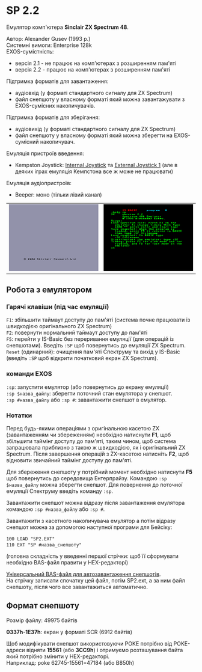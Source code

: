 # SP 2.2

Емулятор комп'ютера **Sinclair ZX Spectrum 48**.

Автор: Alexander Gusev (1993 р.)  
Системні вимоги: Enterprise 128k  
EXOS-сумістність:
 - версія 2.1 - не працює на комп'ютерах з розширенням пам'яті
 - версія 2.2 - працює на комп'ютерах з розширенням пам'яті

Підтримка форматів для завантаження:
 - аудіовхід (у форматі стандартного сигналу для ZX Spectrum) 
 - файл снепшоту у власному форматі який можна завантажувати з EXOS-сумісних накопичувачів.

Підтримка форматів для зберігання:
 - аудіовихід (у форматі стандартного сигналу для ZX Spectrum) 
 - файл снепшоту у власному форматі який можна зберегти на EXOS-сумісний накопичувач.

Емуляція пристроїв введення:

 - Kempston Joystick: [Internal Joystick](../sf-games/controllers.md) та [External Joystick 1](../sf-games/controllers.md) (але в деяких іграх емуляція Кемпстона все ж може не працювати)

Емуляція аудіопристроїв:

- Beeper: моно (тільки лівий канал)


|                                                    |                                                |
| -------------------------------------------------- | ---------------------------------------------- |
| ![екран емуляції SP2](screenshots/scrn_sp2_01.png) | ![екран допомоги](screenshots/scrn_sp2_02.png) |


## Робота з емулятором

### Гарячі клавіши (під час емуляції)

`F1`: збільшити таймаут доступу до пам'яті (система почне працювати із швидкодією оригінального ZX Spectrum)  
`F2`: повернути нормальний таймаут доступу до пам'яті  
`F5`: перейти у IS-Basic без переривання емуляції (для операцій із снепшотами). Введіть `:SP` щоб повернутись до емуляції ZX Spectrum.  
`Reset` (одинарний): очищення пам'яті Спектруму та вихід у IS-Basic (введіть `:SP` щоб відкрити початковий екран ZX Spectrum).

### команди EXOS

`:sp`: запустити емулятор (або повернутись до екрану емуляції)  
`:sp $назва_файлу`: зберегти поточний стан емулятора у снепшот.  
`:sp #назва_файлу` або `:sp #`: завантажити снепшот в емулятор.  

### Нотатки

Перед будь-якими операціями з оригінальною касетою ZX (завантаженням чи збереженням) необхідно натиснути **F1**, щоб збільшити таймінг доступу до пам'яті, таким чином, щоб система запрацювала приблизно з такою ж швидкодією, як і оригінальний ZX Spectrum. Після завершення операцій з ZX-касетою натисніть **F2**, щоб відновити звичайний таймінг доступу до пам'яті.

Для збереження снепшоту у потрібний момент необхідно натиснути **F5** щоб повернутись до середовища Ентерпрайзу. Командою `:sp $назва_файлу` можна зберегти снепшот. Для повернення до поточної емуляції Спектруму введіть команду `:sp`.

Завантажити снепшот можна відразу після завантаження емулятора командою `:sp #назва_файлу` або `:sp #`.

Завантажити з касетного накопичувача емулятор а потім відразу снепшот можна за допомогою наступної програми для Бейсіку:
```
100 LOAD "SP2.EXT"
110 EXT "SP #назва_снепшоту"
```
(головна складність у введенні першої стрічки: щоб її сформувати необхідно BAS-файл правити у HEX-редакторі)

[Універсальний BAS-файл для автозавантаження снепшотів](files/spload.bas).  
На стрічку записати спочатку цей файл, потім SP2.ext, а за ним файл снепшоту, після чого все завантажиться автоматично.

## Формат снепшоту

Розмір файлу: 49975 байтів

**0337h**-**1E37h**: екран у форматі SCR (6912 байтів)

Щоб модифікувати снепшот використовуючи POKE потрібно від POKE-адреси відняти **15561** (або **3СС9h**) і отримуємо розташування байта який потрібно змінити у HEX-редакторі.  
Наприклад: poke 62745-15561=47184 (або B850h)